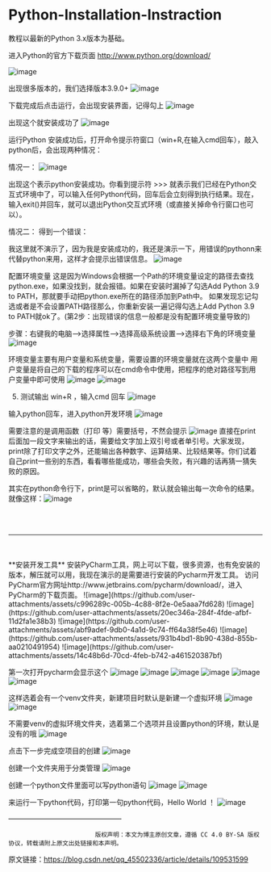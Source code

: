 # Python-Installation-Instraction


教程以最新的Python 3.x版本为基础。

进入Python的官方下载页面
http://www.python.org/download/

![image](https://github.com/user-attachments/assets/179a850e-a25d-463f-8de8-2ba2dd47a121)


出现很多版本的，我们选择版本3.9.0+
![image](https://github.com/user-attachments/assets/0f579360-edcc-4430-bbbd-411cea462d39)


下载完成后点击运行，会出现安装界面，记得勾上
![image](https://github.com/user-attachments/assets/1aef6e89-59bb-4f00-826e-333887bfb29b)


出现这个就安装成功了
![image](https://github.com/user-attachments/assets/5114ffb8-5304-498a-9e1b-49e914296108)



运行Python
安装成功后，打开命令提示符窗口（win+R,在输入cmd回车），敲入python后，会出现两种情况：

情况一：
![image](https://github.com/user-attachments/assets/7c78467b-e285-46d4-adcd-7ca85095b3fc)

出现这个表示python安装成功。你看到提示符 >>> 就表示我们已经在Python交互式环境中了，可以输入任何Python代码，回车后会立刻得到执行结果。现在，输入exit()并回车，就可以退出Python交互式环境（或直接关掉命令行窗口也可以）。

情况二： 得到一个错误：

我这里就不演示了，因为我是安装成功的，我还是演示一下，用错误的pythonn来代替python来用，这样才会提示出错误信息。
![image](https://github.com/user-attachments/assets/3a0d8493-3d8e-4fad-b2c3-a2cb6793af7b)


配置环境变量
     这是因为Windows会根据一个Path的环境变量设定的路径去查找python.exe，如果没找到，就会报错。如果在安装时漏掉了勾选Add Python 3.9 to PATH，那就要手动把python.exe所在的路径添加到Path中。
     如果发现忘记勾选或者是不会设置PATH路径那么，你重新安装一遍记得勾选上Add Python 3.9 to PATH就ok了。(第2步：出现错误的信息一般都是没有配置环境变量导致的)

步骤：右键我的电脑–>选择属性–>选择高级系统设置–>选择右下角的环境变量
![image](https://github.com/user-attachments/assets/ab1cfe73-478e-4f9c-9406-80ca637d76ac)


环境变量主要有用户变量和系统变量，需要设置的环境变量就在这两个变量中
用户变量是将自己的下载的程序可以在cmd命令中使用，把程序的绝对路径写到用户变量中即可使用
![image](https://github.com/user-attachments/assets/6119d395-452c-4ade-bb46-bc667ab6bec6)
![image](https://github.com/user-attachments/assets/697d2cc3-8e80-4dfb-a9c5-5d597d0ebcfb)



5. 测试输出
win+R ，输入cmd 回车
![image](https://github.com/user-attachments/assets/48f22ec2-533c-4f37-ae21-bdb8aba6fe69)

输入python回车，进入python开发环境
![image](https://github.com/user-attachments/assets/d51659c2-5dbe-4405-95f5-b80725705769)

需要注意的是调用函数（打印 等）需要括号，不然会提示
![image](https://github.com/user-attachments/assets/acd8782f-60cd-4ebd-a7bd-3172f7642fb4)
直接在print后面加一段文字来输出的话，需要给文字加上双引号或者单引号。大家发现，print除了打印文字之外，还能输出各种数字、运算结果、比较结果等。你们试着自己print一些别的东西，看看哪些能成功，哪些会失败，有兴趣的话再猜一猜失败的原因。

其实在python命令行下，print是可以省略的，默认就会输出每一次命令的结果。就像这样：![image](https://github.com/user-attachments/assets/232e0904-1e34-49c7-80a9-916f5b28529c)

<br>
<br>

---  

<br>
<br>
**安装开发工具**  
安装PyCharm工具，网上可以下载，很多资源，也有免安装的版本，解压就可以用，我现在演示的是需要进行安装的Pycharm开发工具。
访问PyCharm官方网址http://www.jetbrains.com/pycharm/download/，进入PyCharm的下载页面。
![image](https://github.com/user-attachments/assets/c996289c-005b-4c88-8f2e-0e5aaa7fd628)
![image](https://github.com/user-attachments/assets/20ec346a-284f-4fde-afbf-11d2fa1e38b3)
![image](https://github.com/user-attachments/assets/abf9adef-9db0-4a1d-9c74-ff64a38f5e46)
![image](https://github.com/user-attachments/assets/931b4bd1-8b90-438d-855b-aa0210491954)
![image](https://github.com/user-attachments/assets/14c48b6d-70cd-4feb-b742-a461520387bf)

第一次打开pycharm会显示这个
![image](https://github.com/user-attachments/assets/9d3979f3-6d37-48ef-870f-7fea49c87f7a)
![image](https://github.com/user-attachments/assets/5ec1fe19-277a-4fae-8797-9cf0afcba651)
![image](https://github.com/user-attachments/assets/2ae12717-b94e-4ae2-8892-e1171d6e8dc5)
![image](https://github.com/user-attachments/assets/a86dc016-cb24-4b65-a461-b29215b62475)
![image](https://github.com/user-attachments/assets/0a98e380-b88b-4ed2-88a1-ae6a1d4c0969)
![image](https://github.com/user-attachments/assets/e4b8c730-00ef-4777-a88a-bcb6faa2fe7c)


这样选着会有一个venv文件夹，新建项目时默认是新建一个虚拟环境
![image](https://github.com/user-attachments/assets/86a8647c-5253-4d3b-9f2c-f34626863f78)
![image](https://github.com/user-attachments/assets/3c26b36d-fd9a-4ec8-810a-d0427b201737)


不需要venv的虚拟环境文件夹，选着第二个选项并且设置python的环境，默认是没有的哦
![image](https://github.com/user-attachments/assets/13129c9d-a505-469e-9b5b-d71178719c4a)

点击下一步完成空项目的创建
![image](https://github.com/user-attachments/assets/5458520d-a20d-4a14-9aad-5e0e0ae67bca)

创建一个文件夹用于分类管理
![image](https://github.com/user-attachments/assets/51a1d311-2e4f-4a33-aa7f-671b9fc3b356)

创建一个python文件里面可以写python语句
![image](https://github.com/user-attachments/assets/6b401a25-c01c-46b7-91b6-4235b5dab104)
![image](https://github.com/user-attachments/assets/789a727a-f7a6-473b-9220-95ea2026e40c)


来运行一下python代码，打印第一句python代码，Hello World ！
![image](https://github.com/user-attachments/assets/8c44f8c5-9af8-4f4b-a529-a5486f59c166)

 
 


 
 
————————————————

                            版权声明：本文为博主原创文章，遵循 CC 4.0 BY-SA 版权协议，转载请附上原文出处链接和本声明。
                        
原文链接：https://blog.csdn.net/qq_45502336/article/details/109531599
